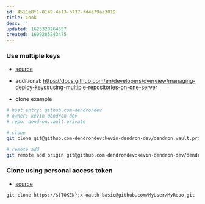 ```yaml
---
id: 4511e8f1-8149-4e13-b737-fd4e79aa3019
title: Cook
desc: ''
updated: 1625328264557
created: 1609285243475
---
```


### Use multiple keys
- [source](https://gist.github.com/jexchan/2351996)
- additional: https://docs.github.com/en/developers/overview/managing-deploy-keys#using-multiple-repositories-on-one-server

- clone example
```bash
# host entry: github.com-dendrondev
# owner: kevin-dendron-dev
# repo: dendron.vault.private

# clone
git clone git@github.com-dendrondev:kevin-dendron-dev/dendron.vault.private.git

# remote add
git remote add origin git@github.com-dendrondev:kevin-dendron-dev/dendron.vault.private.git
```


### Clone using personal access token
- [source](https://stackoverflow.com/questions/42148841/github-clone-with-oauth-access-token)

```
git clone https://${TOKEN}:x-oauth-basic@github.com/MyUser/MyRepo.git
```
